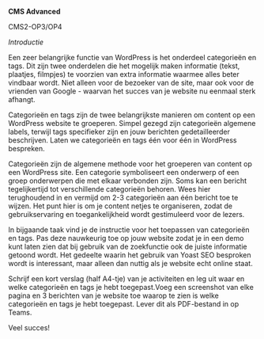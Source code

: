 **CMS Advanced**

CMS2-OP3/OP4

*Introductie*

Een zeer belangrijke functie van WordPress is het onderdeel categorieën en tags. Dit zijn twee onderdelen die het mogelijk maken informatie (tekst, plaatjes, filmpjes) te voorzien van extra informatie waarmee alles beter vindbaar wordt. Niet alleen voor de bezoeker van de site, maar ook voor de vrienden van Google - waarvan het succes van je website nu eenmaal sterk afhangt.

Categorieën en tags zijn de twee belangrijkste manieren om content op een WordPress website te groeperen. Simpel gezegd zijn categorieën algemene labels, terwijl tags specifieker zijn en jouw berichten gedetailleerder beschrijven. Laten we categorieën en tags één voor één in WordPress bespreken.

Categorieën zijn de algemene methode voor het groeperen van content op een WordPress site. Een categorie symboliseert een onderwerp of een groep onderwerpen die met elkaar verbonden zijn. Soms kan een bericht tegelijkertijd tot verschillende categorieën behoren. Wees hier terughoudend in en vermijd om 2-3 categorieën aan één bericht toe te wijzen. Het punt hier is om je content netjes te organiseren, zodat de gebruikservaring en toegankelijkheid wordt gestimuleerd voor de lezers.

In bijgaande taak vind je de instructie voor het toepassen van categorieën en tags. Pas deze nauwkeurig toe op jouw website zodat je in een demo kunt laten zien dat bij gebruik van de zoekfunctie ook de juiste informatie getoond wordt.
Het gedeelte waarin het gebruik van Yoast SEO besproken wordt is interessant, maar alleen dan nuttig als je website echt online staat.

Schrijf een kort verslag (half A4-tje) van je activiteiten en leg uit waar en welke categorieën en tags je hebt toegepast.Voeg een screenshot van elke pagina en 3 berichten van je website toe waarop te zien is welke categorieën en tags je hebt toegepast.
Lever dit als PDF-bestand in op Teams.

Veel succes!